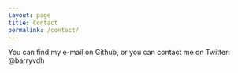 ```yaml
---
layout: page
title: Contact
permalink: /contact/
---
```


You can find my e-mail on Github, or you can contact me on Twitter: @barryvdh
